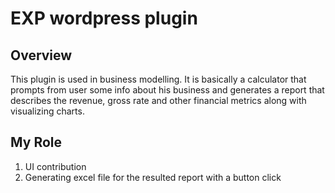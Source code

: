 # EXP wordpress plugin

## Overview
This plugin is used in business modelling. It is basically a calculator that prompts from user some info about his business and generates a report that describes the revenue, gross rate and other financial metrics along with visualizing charts.

## My Role
1. UI contribution
2. Generating excel file for the resulted report with a button click
